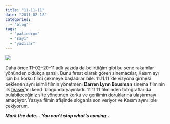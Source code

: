 ```yaml
---
title: "11-11-11"
date: "2011-02-18"
categories: 
  - "blog"
tags: 
  - "palindrom"
  - "sayi"
  - "yazilar"
---
```


![](https://holomirror.wordpress.com/wp-content/uploads/2011/02/11-11-11-sayi-palindrom.png)

Daha önce 11–02–20–11 adlı yazıda da belirttiğim gibi bu sene rakamlar yönünden oldukça şanslı. Bunu fırsat olarak gören sinemacılar, Kasım ayı için bir korku filmi çekmeye başladılar bile. 11.11.11 ‘de vizyona girmesi beklenen aynı isimli filmin yönetmeni **Darren Lynn Bousman** sinema filminin ilk [teaser](http://www.darrenlynnbousman.com/11-11-11-teaser/)’ını kendi blogunda yayınladı. 11 11 11 filminden fotoğraflar da bulabileceğiniz site yönetmen korku ve gerilimin doruklarına ulaştırmayı amaçlıyor. Yazıya filmin afişinde sloganla son veriyor ve Kasım ayını iple çekiyorum.

**_Mark the date… You can’t stop what’s coming…_**
